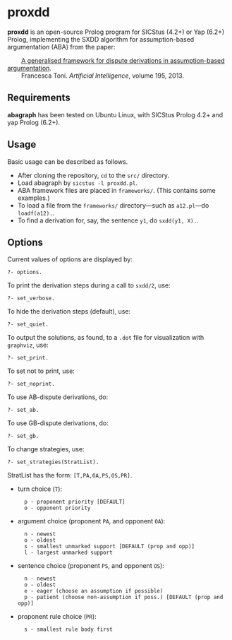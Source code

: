 # proxdd

**proxdd** is an open-source Prolog program for SICStus (4.2+) or Yap (6.2+) Prolog, implementing the SXDD algorithm for assumption-based argumentation (ABA) from the paper:

&nbsp;&nbsp;&nbsp;&nbsp;&nbsp;&nbsp;&nbsp;&nbsp;[A generalised framework for dispute derivations in assumption-based argumentation](https://www.sciencedirect.com/science/article/pii/S0004370212001233).  
&nbsp;&nbsp;&nbsp;&nbsp;&nbsp;&nbsp;&nbsp;&nbsp;Francesca Toni. *Artificial Intelligence*, volume 195, 2013.

## Requirements

**abagraph** has been tested on Ubuntu Linux, with SICStus Prolog 4.2+ and yap Prolog (6.2+).

## Usage

Basic usage can be described as follows.

- After cloning the repository, `cd` to the `src/` directory.
- Load abagraph by `sicstus -l proxdd.pl`.
- ABA framework files are placed in `frameworks/`.  (This contains some examples.)
- To load a file from the `frameworks/` directory—such as `a12.pl`—do `loadf(a12).`.
- To find a derivation for, say, the sentence `y1`, do `sxdd(y1, X).`.

## Options

Current values of options are displayed by:

    ?- options.

To print the derivation steps during a call to `sxdd/2`, use:

    ?- set_verbose.

To hide the derivation steps (default), use:

    ?- set_quiet.

To output the solutions, as found, to a `.dot` file for visualization with `graphviz`, use:

    ?- set_print.

To set not to print, use:

    ?- set_noprint.

To use AB-dispute derivations, do:

    ?- set_ab.

To use GB-dispute derivations, do:

    ?- set_gb.

To change strategies, use:

    ?- set_strategies(StratList).

StratList has the form: `[T,PA,OA,PS,OS,PR]`.

- turn choice (`T`):

        p - proponent priority [DEFAULT]
        o - opponent priority

- argument choice (proponent `PA`, and opponent `OA`):

        n - newest
        o - oldest
        s - smallest unmarked support [DEFAULT (prop and opp)]
        l - largest unmarked support

- sentence choice (proponent `PS`, and opponent `OS`):

        n - newest
        o - oldest
        e - eager (choose an assumption if possible)
        p - patient (choose non-assumption if poss.) [DEFAULT (prop and opp)]

- proponent rule choice (`PR`):

        s - smallest rule body first